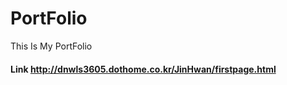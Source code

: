 # PortFolio
This Is My PortFolio
<h4>Link  <a href="http://dnwls3605.dothome.co.kr/JinHwan/firstpage.html">http://dnwls3605.dothome.co.kr/JinHwan/firstpage.html</a> </h4>

